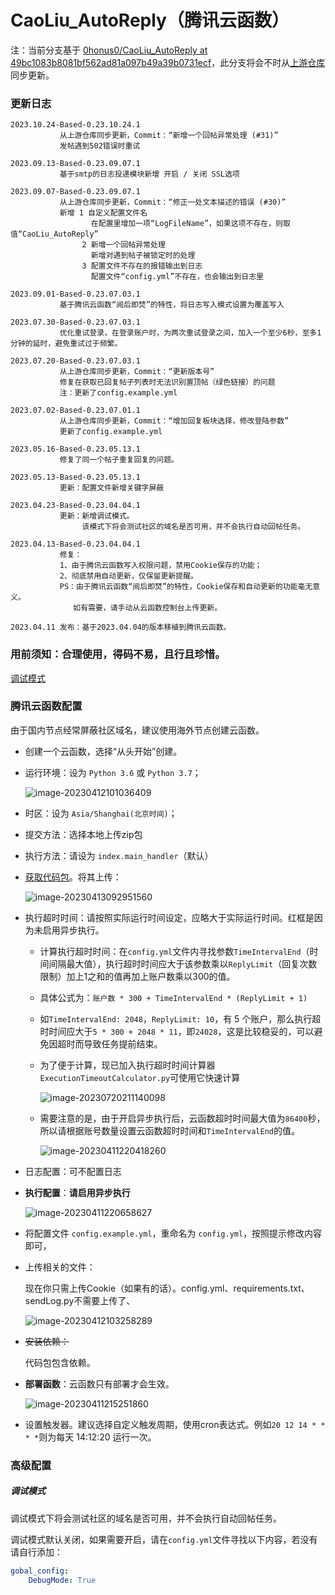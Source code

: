 # CaoLiu_AutoReply（腾讯云函数）

注：当前分支基于 [0honus0/CaoLiu_AutoReply at 49bc1083b8081bf562ad81a097b49a39b0731ecf](https://github.com/0honus0/CaoLiu_AutoReply/tree/49bc1083b8081bf562ad81a097b49a39b0731ecf)，此分支将会不时从[上游仓库](https://github.com/0honus0/CaoLiu_AutoReply/)同步更新。

### 更新日志

```
2023.10.24-Based-0.23.10.24.1
           从上游仓库同步更新，Commit：“新增一个回帖异常处理 (#31)”
           发帖遇到502错误时重试

2023.09.13-Based-0.23.09.07.1
           基于smtp的日志投递模块新增 开启 / 关闭 SSL选项

2023.09.07-Based-0.23.09.07.1
           从上游仓库同步更新，Commit：“修正一处文本描述的错误 (#30)”
           新增 1 自定义配置文件名
                  在配置里增加一项“LogFileName”，如果这项不存在，则取值“CaoLiu_AutoReply”
                2 新增一个回帖异常处理
                  新增对遇到帖子被锁定时的处理
                3 配置文件不存在的报错输出到日志
                  配置文件“config.yml”不存在，也会输出到日志里

2023.09.01-Based-0.23.07.03.1
           基于腾讯云函数“阅后即焚”的特性，将日志写入模式设置为覆盖写入

2023.07.30-Based-0.23.07.03.1
           优化重试登录，在登录账户时，为两次重试登录之间，加入一个至少6秒，至多1分钟的延时，避免重试过于频繁。

2023.07.20-Based-0.23.07.03.1
           从上游仓库同步更新，Commit：“更新版本号”
           修复在获取已回复帖子列表时无法识别置顶帖（绿色链接）的问题
           注：更新了config.example.yml

2023.07.02-Based-0.23.07.01.1
           从上游仓库同步更新，Commit：“增加回复板块选择，修改登陆参数”
           更新了config.example.yml

2023.05.16-Based-0.23.05.13.1
           修复了同一个帖子重复回复的问题。

2023.05.13-Based-0.23.05.13.1
           更新：配置文件新增关键字屏蔽

2023.04.23-Based-0.23.04.04.1
           更新：新增调试模式。
                该模式下将会测试社区的域名是否可用，并不会执行自动回帖任务。

2023.04.13-Based-0.23.04.04.1
           修复：
           1、由于腾讯云函数写入权限问题，禁用Cookie保存的功能；
           2、彻底禁用自动更新，仅保留更新提醒。
           PS：由于腾讯云函数“阅后即焚”的特性，Cookie保存和自动更新的功能毫无意义。
              如有需要，请手动从云函数控制台上传更新。

2023.04.11 发布：基于2023.04.04的版本移植到腾讯云函数。
```

### 用前须知：合理使用，得码不易，且行且珍惜。

[调试模式](#调试模式)

### 腾讯云函数配置

由于国内节点经常屏蔽社区域名，建议使用海外节点创建云函数。

- 创建一个云函数，选择“从头开始”创建。

- 运行环境：设为 `Python 3.6` 或 `Python 3.7`；

  ![image-20230412101036409](https://s2.loli.net/2023/03/24/Xd1nxSzBUrQkDH5.png)

- 时区：设为  `Asia/Shanghai(北京时间)`；

- 提交方法：选择本地上传zip包

- 执行方法：请设为 `index.main_handler`（默认）

- [获取代码包](https://github.com/pooneyy/CaoLiu_AutoReply/releases/latest)。将其上传：

  ![image-20230413092951560](https://s2.loli.net/2023/04/13/PDCMxemLZ7EH1aT.png)

- 执行超时时间：请按照实际运行时间设定，应略大于实际运行时间。红框是因为未启用异步执行。

  - 计算执行超时时间：在`config.yml`文件内寻找参数`TimeIntervalEnd`（时间间隔最大值），执行超时时间应大于该参数乘以`ReplyLimit`（回复次数限制）加上1之和的值再加上账户数乘以300的值。

  - 具体公式为：`账户数 * 300 + TimeIntervalEnd * (ReplyLimit + 1)`

  - 如`TimeIntervalEnd: 2048`，`ReplyLimit: 10`，有 5 个账户，那么执行超时时间应大于`5 * 300 + 2048 * 11`，即`24028`，这是比较稳妥的，可以避免因超时而导致任务提前结束。

  - 为了便于计算，现已加入执行超时时间计算器`ExecutionTimeoutCalculator.py`可使用它快速计算

    ![image-20230720211140098](https://s2.loli.net/2023/07/20/XVYTS8baLwxh3c7.png)

  - 需要注意的是，由于开启异步执行后，云函数超时时间最大值为`86400`秒，所以请根据账号数量设置云函数超时时间和`TimeIntervalEnd`的值。

    ![image-20230411220418260](https://s2.loli.net/2023/04/11/IDLkK2JBTPOAMoe.png)

- 日志配置：可不配置日志

- **执行配置**：**请启用异步执行**

  ![image-20230411220658627](https://s2.loli.net/2023/04/11/fPKwAZF52qg1LYp.png)

- 将配置文件 `config.example.yml`，重命名为 `config.yml`，按照提示修改内容即可，

- 上传相关的文件：

  现在你只需上传Cookie（如果有的话）。config.yml、requirements.txt、sendLog.py不需要上传了、

  ![image-20230412103258289](https://s2.loli.net/2023/04/12/yk1bPNMqaKh2Afp.png)

- ~~安装依赖：~~

  代码包包含依赖。

- **部署函数**：云函数只有部署才会生效。

  ![image-20230411215251860](https://s2.loli.net/2023/04/11/lpKjOnZki7UxwQH.png)

- 设置触发器。建议选择自定义触发周期，使用cron表达式。例如`20 12 14 * * * *`则为每天 14:12:20 运行一次。

### 高级配置

##### 调试模式

调试模式下将会测试社区的域名是否可用，并不会执行自动回帖任务。

调试模式默认关闭，如果需要开启，请在`config.yml`文件寻找以下内容，若没有请自行添加：

```yaml
gobal_config:
    DebugMode: True
```

